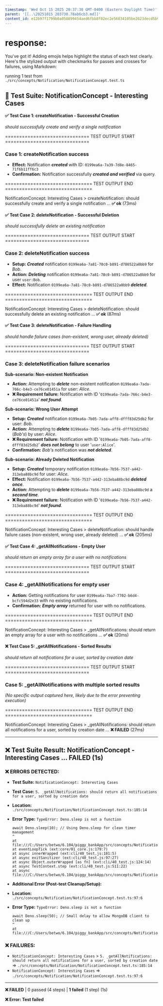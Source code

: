 ```yaml
---
timestamp: 'Wed Oct 15 2025 20:37:30 GMT-0400 (Eastern Daylight Time)'
parent: '[[..\20251015_203730.78ab6cb3.md]]'
content_id: e12b97f1799b0a058899454aed6fbb8f02ec2e56034105be2623decd5b9c7e44
---
```


# response:

You've got it! Adding emojis helps highlight the status of each test clearly. Here's the stylized output with checkmarks for passes and crosses for failures, using Markdown:

running 1 test from `./src/concepts/Notification/NotificationConcept.test.ts`

## 🧪 Test Suite: NotificationConcept - Interesting Cases

#### ✅ Test Case 1: createNotification - Successful Creation

*should successfully create and verify a single notification*

\============================== TEST OUTPUT START ==============================

### Case 1: createNotification success

* **Effect:** Notification ***created*** with ID: `0199ea6a-7a39-7d8e-8465-71f6b11ff6c3`
* **Confirmation:** Notification successfully ***created and verified*** via query.

\=============================== TEST OUTPUT END ===============================

NotificationConcept: Interesting Cases > createNotification: should successfully create and verify a single notification ... **✅ ok** (73ms)

#### ✅ Test Case 2: deleteNotification - Successful Deletion

*should successfully delete an existing notification*

\============================== TEST OUTPUT START ==============================

### Case 2: deleteNotification success

* **Setup:** ***Created*** notification `0199ea6a-7a81-78c0-b891-d786522a0bb9` for *Bob*.
* **Action:** ***Deleting*** notification `0199ea6a-7a81-78c0-b891-d786522a0bb9` for user `user:Bob`.
* **Effect:** Notification `0199ea6a-7a81-78c0-b891-d786522a0bb9` ***deleted***.

\=============================== TEST OUTPUT END ===============================

NotificationConcept: Interesting Cases > deleteNotification: should successfully delete an existing notification ... **✅ ok** (87ms)

#### ✅ Test Case 3: deleteNotification - Failure Handling

*should handle failure cases (non-existent, wrong user, already deleted)*

\============================== TEST OUTPUT START ==============================

### Case 3: deleteNotification failure scenarios

**Sub-scenario: Non-existent Notification**

* **Action:** Attempting to ***delete*** non-existent notification `0199ea6a-7ada-766c-b4e3-ce76ce01451a` for user: *Alice*.
* **❌ Requirement failure:** Notification with ID '`0199ea6a-7ada-766c-b4e3-ce76ce01451a`' ***not found***.

**Sub-scenario: Wrong User Attempt**

* **Setup:** ***Created*** notification `0199ea6a-7b05-7ada-aff8-dfff83d25db2` for user: *Bob*.
* **Action:** Attempting to ***delete*** `0199ea6a-7b05-7ada-aff8-dfff83d25db2` (*Bob's*) by user: *Alice*.
* **❌ Requirement failure:** Notification with ID '`0199ea6a-7b05-7ada-aff8-dfff83d25db2`' ***does not belong*** to user '`user:Alice`'.
* **Confirmation:** *Bob's* notification was ***not deleted***.

**Sub-scenario: Already Deleted Notification**

* **Setup:** ***Created*** temporary notification `0199ea6a-7b56-7537-a442-313eba88bc9d` for user: *Alice*.
* **Effect:** Notification `0199ea6a-7b56-7537-a442-313eba88bc9d` ***deleted once***.
* **Action:** Attempting to ***delete*** `0199ea6a-7b56-7537-a442-313eba88bc9d` a ***second time***.
* **❌ Requirement failure:** Notification with ID '`0199ea6a-7b56-7537-a442-313eba88bc9d`' ***not found***.

\=============================== TEST OUTPUT END ===============================

NotificationConcept: Interesting Cases > deleteNotification: should handle failure cases (non-existent, wrong user, already deleted) ... **✅ ok** (205ms)

#### ✅ Test Case 4: \_getAllNotifications - Empty User

*should return an empty array for a user with no notifications*

\============================== TEST OUTPUT START ==============================

### Case 4: \_getAllNotifications for empty user

* **Action:** Getting notifications for user `0199ea6a-7ba7-7702-b6d4-bcfc594d2e33` with no existing notifications.
* **Confirmation:** ***Empty array*** returned for user with no notifications.

\=============================== TEST OUTPUT END ===============================

NotificationConcept: Interesting Cases > \_getAllNotifications: should return an empty array for a user with no notifications ... **✅ ok** (20ms)

#### ❌ Test Case 5: \_getAllNotifications - Sorted Results

*should return all notifications for a user, sorted by creation date*

\============================== TEST OUTPUT START ==============================

### Case 5: \_getAllNotifications with multiple sorted results

*(No specific output captured here, likely due to the error preventing execution)*

\=============================== TEST OUTPUT END ===============================

NotificationConcept: Interesting Cases > \_getAllNotifications: should return all notifications for a user, sorted by creation date ... **❌ FAILED** (27ms)

***

## ❌ Test Suite Result: NotificationConcept - Interesting Cases ... **FAILED** (1s)

### ❌ ERRORS DETECTED:

* **Test Suite:** `NotificationConcept: Interesting Cases`

* **Test Case:** `5. _getAllNotifications: should return all notifications for a user, sorted by creation date`

* **Location:** `./src/concepts/Notification/NotificationConcept.test.ts:185:14`

* **Error Type:** `TypeError: Deno.sleep is not a function`
  ```
  await Deno.sleep(10); // Using Deno.sleep for clean timer management
  ^
  at file:///C:/Users/betwo/6.104/piggy_bankApp/src/concepts/Notification/NotificationConcept.test.ts:189:16
  at eventLoopTick (ext:core/01_core.js:179:7)
  at async innerWrapped (ext:cli/40_test.js:181:5)
  at async exitSanitizer (ext:cli/40_test.js:97:27)
  at async Object.outerWrapped [as fn] (ext:cli/40_test.js:124:14)
  at async TestContext.step (ext:cli/40_test.js:511:22)
  at async file:///C:/Users/betwo/6.104/piggy_bankApp/src/concepts/Notification/NotificationConcept.test.ts:185:3
  ```

* **Additional Error (Post-test Cleanup/Setup):**

* **Location:** `./src/concepts/Notification/NotificationConcept.test.ts:97:6`

* **Error Type:** `TypeError: Deno.sleep is not a function`
  ```
  await Deno.sleep(50); // Small delay to allow MongoDB client to clean up
  ^
  at file:///C:/Users/betwo/6.104/piggy_bankApp/src/concepts/Notification/NotificationConcept.test.ts:220:14
  ```

### ❌ FAILURES:

* `NotificationConcept: Interesting Cases` > `5. _getAllNotifications: should return all notifications for a user, sorted by creation date` => `./src/concepts/Notification/NotificationConcept.test.ts:185:14`
* `NotificationConcept: Interesting Cases` => `./src/concepts/Notification/NotificationConcept.test.ts:97:6`

***

**❌ FAILED** | 0 passed (4 steps) | **1 failed** (1 step) (1s)

**❌ Error: Test failed**
